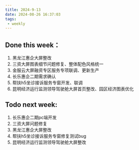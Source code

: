 ```yaml
---
title: 2024-9-13
date: 2024-08-26 16:37:03
tags: 
 - weekly
---
```

## Done this week：
   1. 黑龙江惠企大屏整改
   2. 三资大屏图表细节问题修复、整体配色风格统一
   3. 金服云大屏融资专区服务专项联调、更新生产
   4. 长乐惠企二期需求确认
   5. 帮扶h5坐诊接诉服务专窗开发、联调
   6. 昆明经济运行监测领导驾驶舱大屏首页整改、园区经济图表优化
## Todo next week:
   1. 长乐惠企二期pc端开发
   2. 三资大屏问题修复
   3. 黑龙江惠企大屏整改
   4. 帮扶h5坐诊接诉服务专窗修复测试bug
   5. 昆明经济运行监测领导驾驶舱大屏整改

